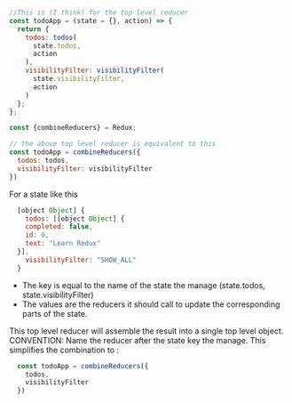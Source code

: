 ```javascript

//This is (I think) for the top level reducer
const todoApp = (state = {}, action) => {
  return {
    todos: todos(
      state.todos,
      action
    ),
    visibilityFilter: visibilityFilter(
      state.visibilityFilter,
      action
    )
  };
};

const {combineReducers} = Redux;

// the above top level reducer is equivalent to this
const todoApp = combineReducers({
  todos: todos,
  visibilityFilter: visibilityFilter
})
```
For a state like this

```javascript
  [object Object] {
    todos: [[object Object] {
    completed: false,
    id: 0,
    text: "Learn Redux"
  }],
    visibilityFilter: "SHOW_ALL"
  }
```

- The key is equal to the name of the state the manage (state.todos, state.visibilityFilter)
- The values are the reducers it should call to update the corresponding parts of
the state.

This top level reducer will assemble the result into a single top level object.
CONVENTION: Name the reducer after the state key the manage. This simplifies the
combination to :

```javascript
  const todoApp = combineReducers({
    todos,
    visibilityFilter
  })
```
